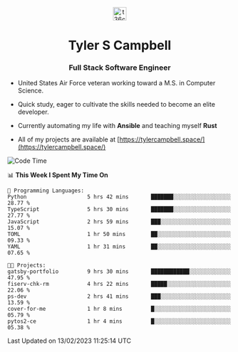<p align="center">
<a href="https://www.linkedin.com/in/t36campbell" target="blank"><img align="center" src="https://ik.imagekit.io/t36campbell/Portfolio/linkedin.png.original_m8bbGgPh6.png" alt="t36campbell" height="30" width="30" /></a>
</p>
<h1 align="center">Tyler S Campbell</h1>
<h3 align="center">Full Stack Software Engineer</h3>

* United States Air Force veteran working toward a M.S. in Computer Science.

* Quick study, eager to cultivate the skills needed to become an elite developer.

* Currently automating my life with **Ansible** and teaching myself **Rust**

* All of my projects are available at [https://tylercampbell.space/](https://tylercampbell.space/)

<!--START_SECTION:waka-->
![Code Time](http://img.shields.io/badge/Code%20Time-2%2C164%20hrs%208%20mins-blue)

📊 **This Week I Spent My Time On** 

```text
💬 Programming Languages: 
Python                   5 hrs 42 mins       ███████░░░░░░░░░░░░░░░░░░   28.77 % 
TypeScript               5 hrs 30 mins       ███████░░░░░░░░░░░░░░░░░░   27.77 % 
JavaScript               2 hrs 59 mins       ███░░░░░░░░░░░░░░░░░░░░░░   15.07 % 
TOML                     1 hr 50 mins        ██░░░░░░░░░░░░░░░░░░░░░░░   09.33 % 
YAML                     1 hr 31 mins        ██░░░░░░░░░░░░░░░░░░░░░░░   07.65 % 

🐱‍💻 Projects: 
gatsby-portfolio         9 hrs 30 mins       ████████████░░░░░░░░░░░░░   47.95 % 
fiserv-chk-rm            4 hrs 22 mins       █████░░░░░░░░░░░░░░░░░░░░   22.06 % 
ps-dev                   2 hrs 41 mins       ███░░░░░░░░░░░░░░░░░░░░░░   13.59 % 
cover-for-me             1 hr 8 mins         █░░░░░░░░░░░░░░░░░░░░░░░░   05.79 % 
pytos2-ce                1 hr 4 mins         █░░░░░░░░░░░░░░░░░░░░░░░░   05.38 % 

```


 Last Updated on 13/02/2023 11:25:14 UTC
<!--END_SECTION:waka-->
